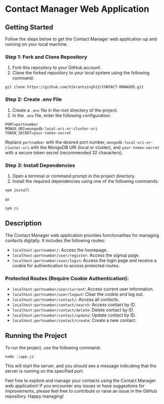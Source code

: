 # Contact Manager Web Application


## Getting Started

Follow the steps below to get the Contact Manager web application up and running on your local machine.

### Step 1: Fork and Clone Repository

1. Fork this repository to your GitHub account.
2. Clone the forked repository to your local system using the following command:

```
git clone https://github.com/Vikrantsingh22/CONTACT-MANAGER.git
```

### Step 2: Create .env File

1. Create a `.env` file in the root directory of the project.
2. In the `.env` file, enter the following configuration:

```
PORT=portnumber
MONGO_URI=mongodb-local-uri-or-cluster-uri
TOKEN_SECRET=your-token-secret
```

Replace `portnumber` with the desired port number, `mongodb-local-uri-or-cluster-uri` with the MongoDB URI (local or cluster), and `your-token-secret` with a secure token secret (recommended 32 characters).

### Step 3: Install Dependencies

1. Open a terminal or command prompt in the project directory.
2. Install the required dependencies using one of the following commands:

```
npm install
```
or

```
npm ci
```

## Description

The Contact Manager web application provides functionalities for managing contacts digitally. It includes the following routes:

- `localhost:portnumber/`: Access the homepage.
- `localhost:portnumber/user/register`: Access the signup page.
- `localhost:portnumber/user/login`: Access the login page and receive a cookie for authentication to access protected routes.

### Protected Routes (Require Cookie Authentication):

- `localhost:portnumber/user/current`: Access current user information.
- `localhost:portnumber/user/logout`: Clear the cookie and log out.
- `localhost:portnumber/contact/`: Access all contacts.
- `localhost:portnumber/contact/search`: Access contact by ID.
- `localhost:portnumber/contact/delete`: Delete contact by ID.
- `localhost:portnumber/contact/update`: Update contact by ID.
- `localhost:portnumber/contact/create`: Create a new contact.

## Running the Project

To run the project, use the following command:

```
node .\app.js
```

This will start the server, and you should see a message indicating that the server is running on the specified port.

Feel free to explore and manage your contacts using the Contact Manager web application! If you encounter any issues or have suggestions for improvements, please feel free to contribute or raise an issue in the GitHub repository. Happy managing!
